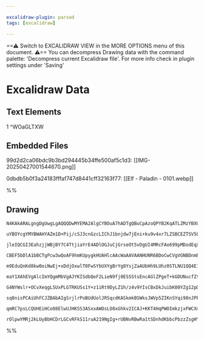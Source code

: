 ```yaml
---

excalidraw-plugin: parsed
tags: [excalidraw]

---
```

==⚠  Switch to EXCALIDRAW VIEW in the MORE OPTIONS menu of this document. ⚠== You can decompress Drawing data with the command palette: 'Decompress current Excalidraw file'. For more info check in plugin settings under 'Saving'


# Excalidraw Data

## Text Elements
1 ^WOaGLTXW

## Embedded Files
99d2d2ca06bdc9b3bd294445b34ffe500af5c1d3: [[IMG-20250427001544670.png]]

0dbdb5b0f3a24183fffaf747d8441cff32163f77: [[Elf - Paladin - 0101.webp]]

%%
## Drawing
```compressed-json
N4KAkARALgngDgUwgLgAQQQDwMYEMA2AlgCYBOuA7hADTgQBuCpAzoQPYB2KqATLZMzYBXUtiRoIACyhQ4zZAHoFAc0JRJQgEYA6bGwC2CgF7N6hbEcK4OCtptbErHALRY8RMpWdx8Q1TdIEfARcZgRmBShcZQUebQBGAAYEmjoghH0EDihmbgBtcDBQMBKIEm4IAAUAEQBlAE0ANgAZQgBBVJLIWEQKwn1opH5SzG5nRsSAFm1GnniADkml+Z5J

uYBOYcgYMYBWAHYAZm1D+Pij/cSJ3cnGzcLIChJ1bnjdw7jEni+ku9v4xr7LZSBCEZTSV5LXYnL6Jea7XYTda7eb3LoQazKYLcRLA5hQUhsADWCAAwmx8GxSBUCdZmHBcIFsp1SppcNgicpCUIOMRyZTqRJaRx6YyslAWZAAGaEfD4WqwbESSTsjSBSUQfGEkkAdWekleeIJxIQCpgSvQgg8Gu54I44VyaHiwLYDOwah2TsSuIeEG5vPtzEdqA4Q

jleIQCGI3EahzjjWBjBY7C4TtjiaYrE4ADlOGJuCjGrseOt5vDgUI4MRcFAo699pMDodEqX5pdDsDCMxqula9G0FKCGFgVzhHAAJLEYN5AC6wM0wl5AFFgplstO576iBwidxQ+Gt2wOXW0AShAhgTLgpOKut1sQeA+8FdNMRsOtNIdXyWlo3P5MpSlBBdm9XApV2bB4mIQ4NWYdxxFQAoujAZ0HhQh5N3RQheSwCpcESDUpXITIbzQfd8CNGshGD

CBEF5bDlA1bBCTgPcw3wQoAF9hmKUpygkHUAHlcAAcWaAAVAANHUNR6BDoCwCVgVGNBDnmbRJnWRJ9l2dZDkmfY70SD5gU9Xh3hOc4dJ0hE3gbIFfSeYgXidaFDn2eI70mRIFgRW4y2BSRQXBCU0EbYFMQtH10S1E1+SpCoAGIEGM+JTg1NkOVHHk+QpBKhXIEUGSZJTfSveVFXkq1yiNbUED1ZyDTQPhfVikkzQtTUKRq31bUkQNg1Q9FXXZD1X

m9EduQnKd8kw0oiNwEj+xDdjOxwlT0FwSYbUXYgBrYg8YsjZaAUbHh9LUhz0STLNU1QQ4E19G6U1zDh8zQNs0vmB6707btexPVBB3wYdfQXHKVwycUNwrKsa0B85GyOb5m0bSZgW3XcyNWw9j2Ws8L19WtMFC9B4htShxMUipycvTgoFqQgjAQh66eyAAxRbZTM3ZgWJqA2iIZQ7ogYIpVK66mCgcwCEFsERagV0mPp3BsKYUiVsO0oqTBbCCCpk

maY1XAhEVgAlcImYQgmMbVgAJYKISdbQeF2LieN9fj0ESSStsEncAGlZPgeT+kGDUNucfZtD05t1kBDzzlmALfTMktjmRfZvsaAzvVj4EnJc1BJniGZvUubSbjSgz5kCx3SdubR5nLst9MWHzZl531IoQ6LSjask8sFdBhVFEqMvZTl/VygUaUKsfxUI2UKvNeSVWwNUhla41dX1Q1t7qjqqu66NgT6/anRdN0xq9PvIGni/NYo1rjpjdY1gzZNO

G4NYWslr+OCvXeqgLSUxPLGTRKUSs1Y+z1iRt9DyLZ1h/z4v9YIsCBxDkJuibK00YZg12pDNcORZq2x3AdZ+6JKR424MDUG6IrwIA1hARIxBXyaF2JoRIUpDi4FWAsQ4gFBxSnssQRYJdsCAQ+ACQR+x9iwXgvkNCQ0ujxAwmtYguEJC4F2IRYiTDlrkUolAaiFQ6KOA4IxYEzElbYzlFxcAmEMRwDgAqeG3BeLQCCpkCoQsITDAYIQBAFAABCk9

sq8nisPCAiUhFCJZBAbAIgSrjlrPoBUdUolJRSqcdKASkmkBSWksJWVp5ZIKnSYqi98nJPFKkjI7Nl5HwqNVU+hREm1OyPU9JO96p72ajUwpdS0kZJNM0iQrSEkFKKRkM2wg7QOn3qUaZwyMiCWvrAcafcOlDK6Wk9m9NOb6G5gWQZMz9AHOyIzZm3BWbtJWXsjIBsBZCxFmLCWkAHlQG6W40gAtClsAoEFXAhicbLM6d8tJS5eRtABUCkIy0MRw

qmRC7psLCQUHEiHCo08ElwUJHKSS3ASxxAWOsLO8xGhkv2ICAJ+KKT4HqPWOImkzjxFWCXd4KIu6lCMGwAwHinoEHPK8bQ+w5hnH2O7e5qK0lzJyo/P0u0ElchINchC3wAmquIAqBArE0A8sgNqgAsmwTR0LcCaGCMtOh2CjWkBIOU1AvFIAhIpIi0gyg2QAAo5hAl4OcagAb/XJF2AASg1BbZQYZGQ4q9bgX1zYg3nVxLwJNqBQ0RuleC3ZDNen

rOlpwYMRj2kLUyBbHCDrLGCvRFkS11ruA219NgIg+rUBNvRBwRa1tSDnhdKbbcPbzzZsgHYAAVggbAORahdrgKa81XarWA1tQE9k0tGDiX5fgGtpQ5ItPSFOlMTFqKK30Fi3odjKGlGoSSG1WDLyEnSQewtd0V1blCALQ9G6t0UIcWAbidBGHBmAJxEAnEgA
```
%%